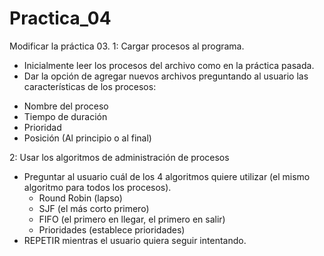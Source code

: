 # Practica_04
Modificar la práctica 03.
1: Cargar procesos al programa.
 - Inicialmente leer los procesos del archivo como en la práctica pasada.
 - Dar la opción de agregar nuevos archivos preguntando al usuario las características de los procesos:
  * Nombre del proceso
  * Tiempo de duración
  * Prioridad
  * Posición (Al principio o al final)

2: Usar los algoritmos de administración de procesos
 - Preguntar al usuario cuál de los 4 algoritmos quiere utilizar (el mismo algoritmo para todos los procesos).
   *  Round Robin  (lapso)
   *  SJF                  (el más corto primero) 
   *  FIFO                (el primero en llegar, el primero en salir)
   *  Prioridades    (establece prioridades)
 - REPETIR mientras el usuario quiera seguir intentando.
